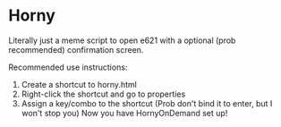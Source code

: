 # Horny
Literally just a meme script to open e621 with a optional (prob recommended) confirmation screen.

Recommended use instructions:
1. Create a shortcut to horny.html
2. Right-click the shortcut and go to properties
3. Assign a key/combo to the shortcut (Prob don't bind it to enter, but I won't stop you)
Now you have HornyOnDemand set up!
